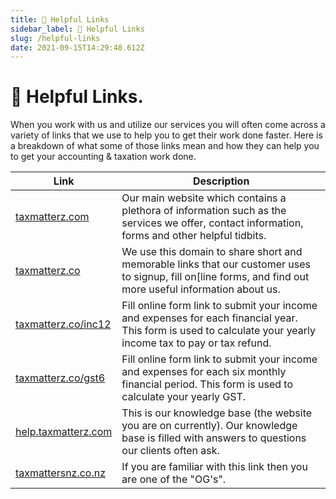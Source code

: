 ```yaml
---
title: 🔗 Helpful Links
sidebar_label: 🔗 Helpful Links
slug: /helpful-links
date: 2021-09-15T14:29:48.612Z
---
```



# 🔗 Helpful Links. 
When you work with us and utilize our services you will often come across a variety of links that we use to help you to get their work done faster. Here is a breakdown of what some of those links mean and how they can help you to get your accounting & taxation work done.

| Link      | Description |
| ----------- | ----------- |
| [taxmatterz.com](https://taxmatterz.com)      | Our main website which contains a plethora of information such as the services we offer, contact information, forms and other helpful tidbits.       |
| [taxmatterz.co](https://taxmatterz.co)   | We use this domain to share short and memorable links that our customer uses to signup, fill on[line forms, and find out more useful information about us.       |
| [taxmatterz.co/inc12](https://taxmatterz.co/inc12)   | Fill online form link to submit your income and expenses for each financial year. This form is used to calculate your yearly income tax to pay or tax refund. |
| [taxmatterz.co/gst6](https://taxmatterz.co/gst6)   | Fill online form link to submit your income and expenses for each six monthly financial period. This form is used to calculate your yearly GST. |
| [help.taxmatterz.com](https://taxmatterz.co/gst6)   | This is our knowledge base (the website you are on currently). Our knowledge base is filled with answers to questions our clients often ask.  |
| [taxmattersnz.co.nz](https://taxmattersnz.co.nz)   | If you are familiar with this link then you are one of the "OG's".       |
